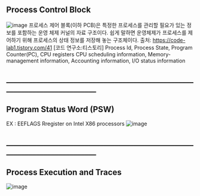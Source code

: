 ## Process Control Block
![image](https://github.com/rheejin92/Studing/assets/131955566/9ed51e04-0e98-4dd0-9294-7e6fa137bc84)
프로세스 제어 블록(이하 PCB)은 특정한 프로세스를 관리할 필요가 있는 정보를 포함하는 운영 체제 커널의 자료 구조이다. 
쉽게 말하면 운영체제가 프로세스를 제어하기 위해 프로세스의 상태 정보를 저장해 놓는 구조체이다.
출처: https://code-lab1.tistory.com/41 [코드 연구소:티스토리]
Process Id, 
Process State, 
Program Counter(PC), 
CPU registers
CPU scheduling information, 
Memory-management information, 
Accounting information, 
I/O status information

## __________________________________________________________________________

## Program Status Word (PSW)
EX : EEFLAGS Rregister on Intel X86 processors
![image](https://github.com/rheejin92/Studing/assets/131955566/da619f8f-4bf0-4995-8f59-84bda0934263)

## __________________________________________________________________________
## Process Execution and Traces
![image](https://github.com/rheejin92/Studing/assets/131955566/67276b71-13d5-4054-8935-860942ddc869)
